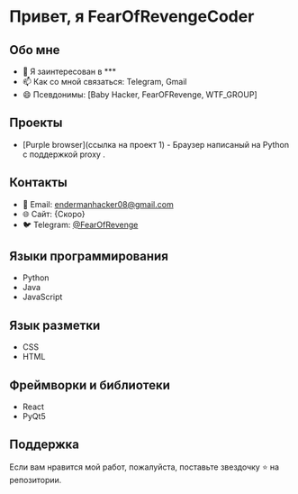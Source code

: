 # Привет, я FearOfRevengeCoder

## Обо мне

- 👀 Я заинтересован в ***
- 📫 Как со мной связаться: Telegram, Gmail
- 😄 Псевдонимы: [Baby Hacker, FearOFRevenge, WTF_GROUP]

## Проекты

- [Purple browser](ссылка на проект 1) - Браузер написаный на Python с поддержкой proxy .

## Контакты

- 📧 Email: endermanhacker08@gmail.com
- 🌐 Сайт: {Скоро}
- 🐦 Telegram: [@FearOfRevenge](https://t.me/FearOfRevenge)

## Языки программирования
- Python
- Java
- JavaScript

## Язык разметки

- CSS
- HTML


## Фреймворки и библиотеки

- React
- PyQt5

## Поддержка

Если вам нравится мой работ, пожалуйста, поставьте звездочку ⭐ на репозитории.
